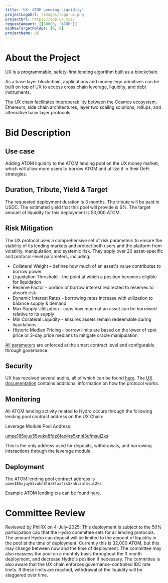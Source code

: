```yaml
---
title: 'UX: ATOM Lending Liquidity'
projectLogoUrl: /images/logo-ux.png
projectUrl: https://app.ux.xyz/
requestAmount: [[50000, "ATOM"]]
minMaxTargetPolApr: [6, 6]
projectName: UX
---
```


# About the Project

[UX](https://app.ux.xyz/) is a programmable, safety-first lending algorithm built as a blockchain.

As a base layer blockchain, applications and money lego primitives can be built on top of UX to access cross chain leverage, liquidity, and debt instruments.

The UX chain facilitates interoperability between the Cosmos ecosystem, Ethereum, side chain architectures, layer two scaling solutions, rollups, and alternative base layer protocols.

# Bid Description

## Use case

Adding ATOM liquidity to the ATOM lending pool on the UX money market, which will allow more users to borrow ATOM and utilize it in their DeFi strategies.

## Duration, Tribute, Yield & Target

The requested deployment duration is 3 months. The tribute will be paid in USDC. The estimated yield that this pool will provide is 6%. The target amount of liquidity for this deployment is 50,000 ATOM.

## Risk Mitigation

The UX protocol uses a comprehensive set of risk parameters to ensure the stability of its lending markets and protect both users and the platform from volatility, manipulation, and systemic risk. They apply over 20 asset-specific and protocol-level parameters, including:

* Collateral Weight – defines how much of an asset's value contributes to borrow power  
* Liquidation Threshold - the point at which a position becomes eligible for liquidation  
* Reserve Factor - portion of borrow interest redirected to reserves to absorb risk  
* Dynamic Interest Rates - borrowing rates increase with utilization to balance supply & demand  
* Max Supply Utilization - caps how much of an asset can be borrowed relative to its supply  
* Min Collateral Liquidity - ensures assets remain redeemable during liquidations  
* Historic Median Pricing - borrow limits are based on the lower of spot price or 3-day price medians to mitigate oracle manipulation

[All parameters](https://github.com/umee-network/umee/blob/main/proto/umee/leverage/v1/leverage.proto) are enforced at the smart contract level and configurable through governance.

## Security

UX has received several audits, all of which can be found [here](https://learning.ux.xyz/overview/UX-overview/security-audits.html). The [UX documentation](https://learning.ux.xyz/overview/) contains additional information on how the protocol works.

## Monitoring

All ATOM lending activity related to Hydro occurs through the following lending pool contract address on the UX Chain:

Leverage Module Pool Address:  

[umee185vjuy55vukn8fdz8fax4rs5xnhl3ufmsul2ks](https://explorer.chainroot.io/ux/accounts/umee185vjuy55vukn8fdz8fax4rs5xnhl3ufmsul2ks)

This is the only address used for deposits, withdrawals, and borrowing interactions through the leverage module.

## Deployment

The ATOM lending pool contract address is `umee185vjuy55vukn8fdz8fax4rs5xnhl3ufmsul2ks`

Example ATOM lending txs can be found [here](https://explorer.chainroot.io/ux/transactions/D4EF3A0C5724834F27E47DCA380B2E26F5FCC2C90900C636A5CB98EF1668279E).

# Committee Review

Reviewed by PhilRX on 4-July-2025: This deployment is subject to the 50% participation cap that the Hydro committee sets for all lending protocols. The amount Hydro can deposit will be limited to the amount of liquidity in the pool at the time of deployment. Currently this is 32,000 ATOM, but this may change between now and the time of deployment. The committee may also reassess the pool on a monthly basis throughout the 3 month deployment, and decrease Hydro's position if necessary. The committee is also aware that the UX chain enforces governance-controlled IBC rate limits. If these limits are reached, withdrawal of the liquidity will be staggered over time.
